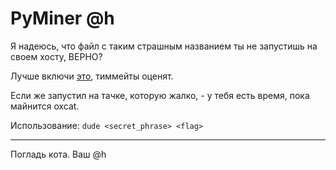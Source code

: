 # PyMiner @h

Я надеюсь, что файл с таким страшным названием ты не запустишь на своем хосту, ВЕРНО?

Лучше включи [это](https://www.youtube.com/watch?v=VfW86fnQL5w), тиммейты оценят.

Если же запустил на тачке, которую жалко, - у тебя есть время, пока майнится oxcat.

Использование: `dude <secret_phrase> <flag>`

---
Погладь кота. Ваш @h
